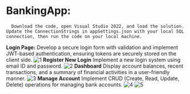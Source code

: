 # BankingApp:
      Download the code, open Visual Studio 2022, and load the solution. Update the ConnectionStrings in appSettings.json with your local SQL connection, then run the code on your local machine.
**Login Page:**
      Develop a secure login form with validation and implement JWT-based authentication, ensuring tokens are securely stored on the client side.
      ![1](https://github.com/user-attachments/assets/9e076eeb-d1b1-4f07-88ee-7de2f7fba8f1)
**Register New Login**
      Implement a new login system using email ID and password.
      ![2](https://github.com/user-attachments/assets/8be2c679-1299-4809-ab08-2cee4ddd0938)
**Dashboard**
      Display account balances, recent transactions, and a summary of financial activities in a user-friendly manner.
      ![3](https://github.com/user-attachments/assets/aac902da-c8f2-47b8-b78f-fe335331cee7)
**Manage Account**
       Implement CRUD (Create, Read, Update, Delete) operations for managing bank accounts.
       ![4](https://github.com/user-attachments/assets/e76cf4c2-b063-4c0a-a51d-13027812cea5)
       ![5](https://github.com/user-attachments/assets/2e4a5231-b21e-4315-a099-2be06a65ae19)




